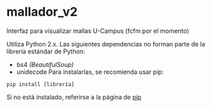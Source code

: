 # mallador_v2
Interfaz para visualizar mallas U-Campus (fcfm por el momento)

Utiliza Python 2.x.
Las siguientes dependencias no forman parte de la librería estándar de Python:
- bs4 *(BeautifulSoup)*
- unidecode
Para instalarlas, se recomienda usar pip:
```
pip install [librería]
```

Si no está instalado, referirse a la página de [pip](https://pip.pypa.io/en/stable/installing/)
